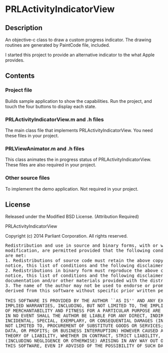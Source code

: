 # PRLActivityIndicatorView

## Description

An objective-c class to draw a custom progress indicator. The drawing routines are generated by PaintCode file, included.

I started this project to provide an alternative indicator to the what Apple provides.

## Contents

### Project file

Builds sample application to show the capabilities. Run the project, and touch the four buttons to display each state.

### PRLActivityIndicatorView.m and .h files

The main class file that implements PRLActivityIndicatorView. You need these files in your project.

### PRLViewAnimator.m and .h files

This class animates the in progress status of PRLActivityIndicatorView. These files are also required in your project.

### Other source files

To implement the demo application. Not required in your project.

## License

Released under the Modified BSD License. (Attribution Required)

PRLActivityIndicatorView

Copyright (c) 2014 Parliant Corporation. All rights reserved.
<pre>
Redistribution and use in source and binary forms, with or without
modification, are permitted provided that the following conditions
are met:
1. Redistributions of source code must retain the above copyright
notice, this list of conditions and the following disclaimer.
2. Redistributions in binary form must reproduce the above copyright
notice, this list of conditions and the following disclaimer in the
documentation and/or other materials provided with the distribution.
3. The name of the author may not be used to endorse or promote products
derived from this software without specific prior written permission.

THIS SOFTWARE IS PROVIDED BY THE AUTHOR ``AS IS'' AND ANY EXPRESS OR
IMPLIED WARRANTIES, INCLUDING, BUT NOT LIMITED TO, THE IMPLIED WARRANTIES
OF MERCHANTABILITY AND FITNESS FOR A PARTICULAR PURPOSE ARE DISCLAIMED.
IN NO EVENT SHALL THE AUTHOR BE LIABLE FOR ANY DIRECT, INDIRECT,
INCIDENTAL, SPECIAL, EXEMPLARY, OR CONSEQUENTIAL DAMAGES (INCLUDING, BUT
NOT LIMITED TO, PROCUREMENT OF SUBSTITUTE GOODS OR SERVICES; LOSS OF USE,
DATA, OR PROFITS; OR BUSINESS INTERRUPTION) HOWEVER CAUSED AND ON ANY
THEORY OF LIABILITY, WHETHER IN CONTRACT, STRICT LIABILITY, OR TORT
(INCLUDING NEGLIGENCE OR OTHERWISE) ARISING IN ANY WAY OUT OF THE USE OF
THIS SOFTWARE, EVEN IF ADVISED OF THE POSSIBILITY OF SUCH DAMAGE.
</pre>